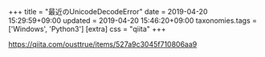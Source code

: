 +++
title = "最近のUnicodeDecodeError"
date = 2019-04-20 15:29:59+09:00
updated = 2019-04-20 15:46:20+09:00
taxonomies.tags = ['Windows', 'Python3']
[extra]
css = "qiita"
+++

<https://qiita.com/ousttrue/items/527a9c3045f710806aa9>



